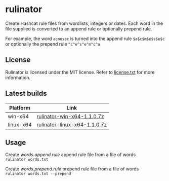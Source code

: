 # rulinator
Create Hashcat rule files from wordlists, integers or dates. Each word in the file supplied is converted to an append rule or optionally prepend rule.

For example, the word `acmesec` is turned into the append rule `$a$c$m$e$s$e$c` or optionally the prepend rule `^c^e^s^e^m^c^a`

## License
Rulinator is licensed under the MIT license. Refer to [license.txt](https://github.com/metacrackorg/metacrack/blob/main/LICENSE) for more information.

## Latest builds 

| Platform | Link |
| --- | --- |
| win-x64 | [rulinator-win-x64-1.1.0.7z](https://github.com/acmesecorg/rulinator/raw/main/Rulinator/Builds/rulinator-win-x64-1.1.0.7z)|
| linux-x64 | [rulinator-linux-x64-1.1.0.7z](https://github.com/acmesecorg/rulinator/raw/main/Rulinator/Builds/rulinator-linux-x64-1.1.0.7z)|
  
## Usage

Create *words.append.rule* append rule file from a file of words<br>
`rulinator words.txt`

Create *words.prepend.rule* prepend rule file from a file of words<br>
`rulinator words.txt --prepend`
